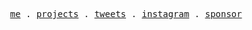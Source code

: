 <p align="center">
  <samp>
    <a href="https://stasi.uk">me</a> .
    <a href="https://stasi.uk/projects">projects</a> .
    <a href="https://twitter.com/brokeyourbike">tweets</a> .
    <a href="http://instagram.com/stasi.uk">instagram</a> .
    <a href="https://github.com/sponsors/brokeyourbike">sponsor</a>
  </samp>
</p>
